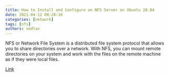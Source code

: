 ```yaml
---
title: How to Install and Configure an NFS Server on Ubuntu 20.04
date: 2021-04-12 08:28:18
categories: [network]
tags: [nfs]
authors: sedlav
---
```


NFS or Network File System is a distributed file system protocol that allows you to share directories over a network. With NFS, you can mount remote directories on your system and work with the files on the remote machine as if they were local files.

[Link](https://linuxize.com/post/how-to-install-and-configure-an-nfs-server-on-ubuntu-20-04/)

